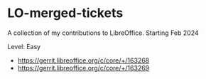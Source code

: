 # LO-merged-tickets
A collection of my contributions to LibreOffice. Starting Feb 2024

Level: Easy
- https://gerrit.libreoffice.org/c/core/+/163268
- https://gerrit.libreoffice.org/c/core/+/163269
